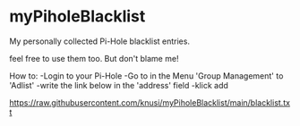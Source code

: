 # myPiholeBlacklist
My personally collected Pi-Hole blacklist entries.


feel free to use them too.
But don't blame me! 


How to:
-Login to your Pi-Hole
-Go to in the Menu 'Group Management' to 'Adlist' 
-write the link below in the 'address' field
-klick add

https://raw.githubusercontent.com/knusi/myPiholeBlacklist/main/blacklist.txt

